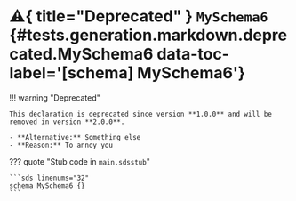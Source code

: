 [//]: # (DO NOT EDIT THIS FILE DIRECTLY. Instead, edit the corresponding stub file and execute `npm run docs:api`.)

# :warning:{ title="Deprecated" } <code class="doc-symbol doc-symbol-schema"></code> `MySchema6` {#tests.generation.markdown.deprecated.MySchema6 data-toc-label='[schema] MySchema6'}

!!! warning "Deprecated"

    This declaration is deprecated since version **1.0.0** and will be removed in version **2.0.0**.

    - **Alternative:** Something else
    - **Reason:** To annoy you

??? quote "Stub code in `main.sdsstub`"

    ```sds linenums="32"
    schema MySchema6 {}
    ```

